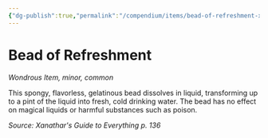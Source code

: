 ```yaml
---
{"dg-publish":true,"permalink":"/compendium/items/bead-of-refreshment-xge/","tags":["compendium/src/5e/xge","item/rarity/common","item/tier/minor","item/wondrous"]}
---
```


# Bead of Refreshment
*Wondrous Item, minor, common*  


This spongy, flavorless, gelatinous bead dissolves in liquid, transforming up to a pint of the liquid into fresh, cold drinking water. The bead has no effect on magical liquids or harmful substances such as poison.

*Source: Xanathar's Guide to Everything p. 136*